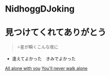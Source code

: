 <!-- ![logo](static/png/inori.jpg ':size=100x100') -->

# NidhoggDJoking

# 見つけてくれてありがとう

> ⭐星が瞬くこんな夜に

* 逢えてよかった　きみでよかった


[All alone with you](https://nidhoggdjoking.gitee.io/eternal)
[You'll never walk alone](README)

<!-- ![](static/png/inori.jpg ':size=100x100') -->

<!-- 背景色 -->
<!-- ![color](#f0f0f0) -->



<!-- 优秀的封面图 -->